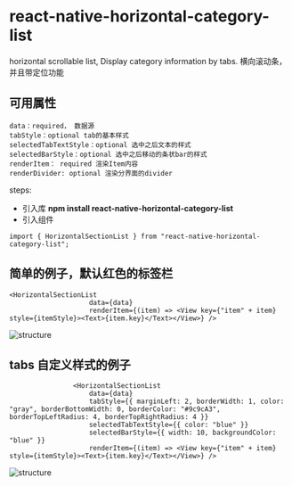 # react-native-horizontal-category-list
horizontal scrollable list, Display category information by tabs.
横向滚动条，并且带定位功能

## 可用属性 ##

```
data：required， 数据源
tabStyle：optional tab的基本样式
selectedTabTextStyle：optional 选中之后文本的样式
selectedBarStyle：optional 选中之后移动的条状bar的样式
renderItem： required 渲染Item内容
renderDivider: optional 渲染分界面的divider

```

steps:

* 引入库
**npm install react-native-horizontal-category-list**
* 引入组件
```
import { HorizontalSectionList } from "react-native-horizontal-category-list";
```
##  简单的例子，默认红色的标签栏 ## 
```
<HorizontalSectionList
                    data={data}
                    renderItem={(item) => <View key={"item" + item} style={itemStyle}><Text>{item.key}</Text></View>} />
```
![structure](https://github.com/lucia-super/react-native-horizontal-category-list/blob/master/base.gif "基本效果")

## tabs 自定义样式的例子 ##
```
                <HorizontalSectionList
                    data={data}
                    tabStyle={{ marginLeft: 2, borderWidth: 1, color: "gray", borderBottomWidth: 0, borderColor: "#9c9cA3", borderTopLeftRadius: 4, borderTopRightRadius: 4 }}
                    selectedTabTextStyle={{ color: "blue" }}
                    selectedBarStyle={{ width: 10, backgroundColor: "blue" }}
                    renderItem={(item) => <View key={"item" + item} style={itemStyle}><Text>{item.key}</Text></View>} />
```
![structure](https://github.com/lucia-super/react-native-horizontal-category-list/blob/master/customize.gif "样式效果")
